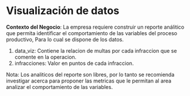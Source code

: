 # Visualización de datos

**Contexto del Negocio**: La empresa requiere construir un reporte análitico que permita identificar el comportamiento de las variables del proceso productivo, Para lo cual se dispone de los datos.

1. data_viz: Contiene la relacion de multas por cada infraccion que se comente en la operacion.
2. infracciones: Valor en puntos de cada infraccion.

Nota: Los analiticos del reporte son libres, por lo tanto se recomienda investigar acerca para proponer las metricas que le permitan al area analizar el comportamiento de las variables.